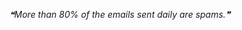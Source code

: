 <!--STARTS_HERE_QUOTE_README-->
<i>❝More than 80% of the emails sent daily are spams.❞</i>
<!--ENDS_HERE_QUOTE_README-->
